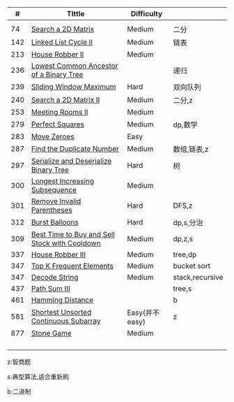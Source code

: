 | #    | TIttle                                                       | Difficulty     |             |
| ---- | ------------------------------------------------------------ | -------------- | ----------- |
|      |                                                              |                |             |
| 74   | [Search a 2D Matrix](./74.md)                                | Medium         | 二分        |
| 142  | [Linked List Cycle II](./142.md)                             | Medium         | 链表        |
| 213  | [House Robber II](./213.md)                                  | Medium         |             |
| 236  | [Lowest Common Ancestor of a Binary Tree](./236.md)          |                | 递归        |
| 239  | [Sliding Window Maximum](./239.md)                           | Hard           | 双向队列    |
| 240  | [Search a 2D Matrix II](./240.md)                            | Medium         | 二分,z      |
| 253  | [Meeting Rooms II](./253.md)                                 | Medium         |             |
| 279  | [Perfect Squares](./279.md)                                  | Medium         | dp,数学     |
| 283  | [Move Zeroes](./283.md)                                      | Easy           |             |
| 287  | [Find the Duplicate Number](./287.md)                        | Medium         | 数组,链表,z |
| 297  | [Serialize and Deserialize Binary Tree](./297.md)            | Hard           | 树          |
| 300  | [Longest Increasing Subsequence](./300.md)                   | Medium         |             |
| 301  | [Remove Invalid Parentheses](./301.md)                       | Hard           | DFS,z       |
| 312  | [Burst Balloons](./312.md)                                   | Hard           | dp,s,分治   |
| 309  | [Best Time to Buy and Sell Stock with Cooldown](./309.md)    | Medium         | dp,z,s      |
| 337  | [House Robber III](./337.md)                                 | Medium         | tree,dp     |
| 347  | [Top K Frequent Elements](./347.md)                          | Medium         | bucket sort |
| 347  | [Decode String](./394.md)                                    | Medium         | stack,recursive  |
| 437  | [Path Sum III](./437.md)                                     |                | tree,s      |
| 461  | [Hamming Distance](./461.md)                                 |                | b           |
| 581  | [Shortest Unsorted Continuous Subarray](./581.md)            | Easy(并不easy) | z           |
| 877  | [Stone Game](https://leetcode.com/problems/stone-game/description/) | Medium         |             |
|      |                                                              |                |             |
|      |                                                              |                |             |
|      |                                                              |                |             |
|      |                                                              |                |             |

z:智商题

s:典型算法,适合重新刷

b:二进制
